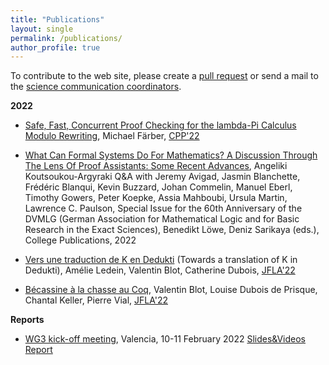 ```yaml
---
title: "Publications"
layout: single
permalink: /publications/
author_profile: true
---
```


To contribute to the web site, please create a [pull request](https://github.com/EuroProofNet/europroofnet.github.io) or send a mail to the [science communication coordinators](contact).

**2022**

- [Safe, Fast, Concurrent Proof Checking for the lambda-Pi Calculus Modulo Rewriting](https://hal.inria.fr/hal-03143359), Michael Färber, [CPP'22](https://popl22.sigplan.org/home/CPP-2022)

- [What Can Formal Systems Do For Mathematics? A Discussion Through The Lens Of Proof Assistants: Some Recent Advances](https://www.researchgate.net/publication/359592051_What_Can_Formal_Systems_Do_For_Mathematics_A_Discussion_Through_The_Lens_Of_Proof_Assistants_Some_Recent_Advances), Angeliki Koutsoukou-Argyraki Q&A with Jeremy Avigad, Jasmin Blanchette, Frédéric Blanqui, Kevin Buzzard, Johan Commelin, Manuel Eberl, Timothy Gowers, Peter Koepke, Assia Mahboubi, Ursula Martin, Lawrence C. Paulson, Special Issue for the 60th Anniversary of the DVMLG (German Association for Mathematical Logic and for Basic Research in the Exact Sciences), Benedikt Löwe, Deniz Sarikaya (eds.), College Publications, 2022

- [Vers une traduction de K en Dedukti](https://hal.archives-ouvertes.fr/hal-03604962) (Towards a translation of K in Dedukti), Amélie Ledein, Valentin Blot, Catherine Dubois, [JFLA'22](http://jfla.inria.fr/jfla2022.html)

- [Bécassine à la chasse au Coq](https://hal.archives-ouvertes.fr/hal-03604902), Valentin Blot, Louise Dubois de Prisque, Chantal Keller, Pierre Vial, [JFLA'22](http://jfla.inria.fr/jfla2022.html)

**Reports**

- [WG3 kick-off meeting](../wg3-meeting1), Valencia, 10-11 February 2022 [Slides&Videos](https://europroofnet.github.io/wg3-meeting1-program) [Report](https://europroofnet.github.io/_pages/WG3/Feb2022/ReportWG3meeting.pdf)
